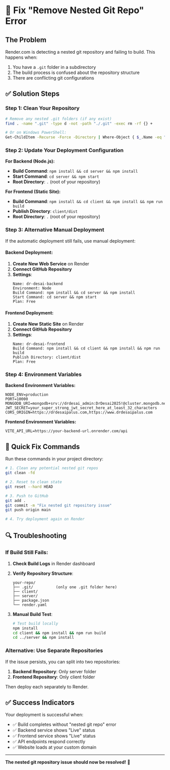 # 🔧 Fix "Remove Nested Git Repo" Error

## The Problem
Render.com is detecting a nested git repository and failing to build. This happens when:
1. You have a `.git` folder in a subdirectory
2. The build process is confused about the repository structure
3. There are conflicting git configurations

## ✅ Solution Steps

### Step 1: Clean Your Repository
```bash
# Remove any nested .git folders (if any exist)
find . -name ".git" -type d -not -path "./.git" -exec rm -rf {} +

# Or on Windows PowerShell:
Get-ChildItem -Recurse -Force -Directory | Where-Object { $_.Name -eq ".git" -and $_.FullName -ne (Get-Location).Path + "\.git" } | Remove-Item -Recurse -Force
```

### Step 2: Update Your Deployment Configuration

**For Backend (Node.js):**
- **Build Command**: `npm install && cd server && npm install`
- **Start Command**: `cd server && npm start`
- **Root Directory**: `.` (root of your repository)

**For Frontend (Static Site):**
- **Build Command**: `npm install && cd client && npm install && npm run build`
- **Publish Directory**: `client/dist`
- **Root Directory**: `.` (root of your repository)

### Step 3: Alternative Manual Deployment

If the automatic deployment still fails, use manual deployment:

#### Backend Deployment:
1. **Create New Web Service** on Render
2. **Connect GitHub Repository**
3. **Settings**:
   ```
   Name: dr-desai-backend
   Environment: Node
   Build Command: npm install && cd server && npm install
   Start Command: cd server && npm start
   Plan: Free
   ```

#### Frontend Deployment:
1. **Create New Static Site** on Render
2. **Connect GitHub Repository**
3. **Settings**:
   ```
   Name: dr-desai-frontend
   Build Command: npm install && cd client && npm install && npm run build
   Publish Directory: client/dist
   Plan: Free
   ```

### Step 4: Environment Variables

**Backend Environment Variables:**
```
NODE_ENV=production
PORT=10000
MONGODB_URI=mongodb+srv://drdesai_admin:DrDesai2025!@cluster.mongodb.net/drdesai
JWT_SECRET=your_super_strong_jwt_secret_here_at_least_32_characters
CORS_ORIGIN=https://drdesaipalus.com,https://www.drdesaipalus.com
```

**Frontend Environment Variables:**
```
VITE_API_URL=https://your-backend-url.onrender.com/api
```

## 🚀 Quick Fix Commands

Run these commands in your project directory:

```bash
# 1. Clean any potential nested git repos
git clean -fd

# 2. Reset to clean state
git reset --hard HEAD

# 3. Push to GitHub
git add .
git commit -m "Fix nested git repository issue"
git push origin main

# 4. Try deployment again on Render
```

## 🔍 Troubleshooting

### If Build Still Fails:

1. **Check Build Logs** in Render dashboard
2. **Verify Repository Structure**:
   ```
   your-repo/
   ├── .git/          (only one .git folder here)
   ├── client/
   ├── server/
   ├── package.json
   └── render.yaml
   ```

3. **Manual Build Test**:
   ```bash
   # Test build locally
   npm install
   cd client && npm install && npm run build
   cd ../server && npm install
   ```

### Alternative: Use Separate Repositories

If the issue persists, you can split into two repositories:

1. **Backend Repository**: Only server folder
2. **Frontend Repository**: Only client folder

Then deploy each separately to Render.

## ✅ Success Indicators

Your deployment is successful when:
- ✅ Build completes without "nested git repo" error
- ✅ Backend service shows "Live" status
- ✅ Frontend service shows "Live" status
- ✅ API endpoints respond correctly
- ✅ Website loads at your custom domain

---

**The nested git repository issue should now be resolved!** 🎉
